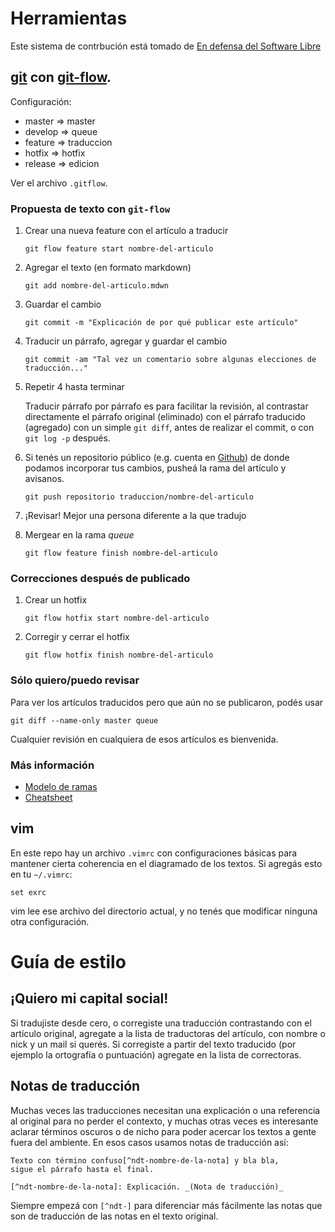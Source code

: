 Herramientas
============

Este sistema de contrbución está tomado de [En defensa del Software Libre](https://github.com/edsl/)

## [git](http://git-scm.com) con [git-flow](https://github.com/nvie/gitflow).

Configuración:

* master   => master
* develop  => queue
* feature  => traduccion
* hotfix   => hotfix
* release  => edicion

Ver el archivo `.gitflow`.

### Propuesta de texto con `git-flow`

1.  Crear una nueva feature con el artículo a traducir

        git flow feature start nombre-del-articulo

2.  Agregar el texto (en formato markdown)

        git add nombre-del-articulo.mdwn

3.  Guardar el cambio

        git commit -m "Explicación de por qué publicar este artículo"

4.  Traducir un párrafo, agregar y guardar el cambio

        git commit -am "Tal vez un comentario sobre algunas elecciones de traducción..."

5.  Repetir 4 hasta terminar

    Traducir párrafo por párrafo es para facilitar la revisión, al contrastar
    directamente el párrafo original (eliminado) con el párrafo traducido
    (agregado) con un simple `git diff`, antes de realizar el commit, o con `git
    log -p` después.

6.  Si tenés un repositorio público (e.g. cuenta en
    [Github](http://github.com/)) de donde podamos incorporar tus cambios,
    pusheá la rama del artículo y avisanos.

        git push repositorio traduccion/nombre-del-articulo

7.  ¡Revisar! Mejor una persona diferente a la que tradujo

8.  Mergear en la rama *queue*

        git flow feature finish nombre-del-articulo

### Correcciones después de publicado

1.  Crear un hotfix

        git flow hotfix start nombre-del-articulo

2.  Corregir y cerrar el hotfix

        git flow hotfix finish nombre-del-articulo

### Sólo quiero/puedo revisar

Para ver los artículos traducidos pero que aún no se publicaron, podés usar

    git diff --name-only master queue

Cualquier revisión en cualquiera de esos artículos es bienvenida.

### Más información

* [Modelo de ramas](http://nvie.com/git-model)
* [Cheatsheet](http://danielkummer.github.io/git-flow-cheatsheet/)

## vim

En este repo hay un archivo `.vimrc` con configuraciones básicas para
mantener cierta coherencia en el diagramado de los textos. Si agregás
esto en tu `~/.vimrc`:

    set exrc

vim lee ese archivo del directorio actual, y no tenés que modificar
ninguna otra configuración.

Guía de estilo
==============

## ¡Quiero mi capital social!

Si tradujiste desde cero, o corregiste una traducción contrastando con
el artículo original, agregate a la lista de traductoras del artículo,
con nombre o nick y un mail si querés. Si corregiste a partir del texto
traducido (por ejemplo la ortografía o puntuación) agregate en la lista
de correctoras.

## Notas de traducción

Muchas veces las traducciones necesitan una explicación o una referencia
al original para no perder el contexto, y muchas otras veces es
interesante aclarar términos oscuros o de nicho para poder acercar los
textos a gente fuera del ambiente. En esos casos usamos notas de traducción así:

    Texto con término confuso[^ndt-nombre-de-la-nota] y bla bla,
    sigue el párrafo hasta el final.

    [^ndt-nombre-de-la-nota]: Explicación. _(Nota de traducción)_

Siempre empezá con `[^ndt-]` para diferenciar más fácilmente las notas
que son de traducción de las notas en el texto original.

